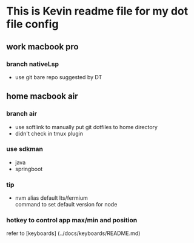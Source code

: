 # This is Kevin readme file for my dot file config

## work macbook pro

### branch nativeLsp

- use git bare repo suggested by DT

## home macbook air

### branch air

- use softlink to manually put git dotfiles to home directory
- didn't check in tmux plugin

### use sdkman

- java
- springboot

### tip

- nvm alias default lts/fermium\
  command to set default version for node

### hotkey to control app max/min and position

refer to [keyboards] (../docs/keyboards/README.md)
